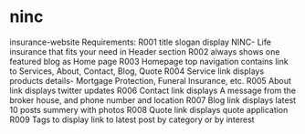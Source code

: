 # ninc
insurance-website
Requirements: 
R001 title slogan display NINC- Life insurance that fits your need in Header section
R002 always shows one featured blog as Home page
R003 Homepage top navigation contains link to Services, About, Contact, Blog, Quote
R004 Service link displays products details- Mortgage Protection, Funeral Insurance, etc.
R005 About link displays twitter updates
R006 Contact link displays A message from the broker house, and phone number and location
R007 Blog link displays latest 10 posts summery with photos
R008 Quote link displays quote application
R009 Tags to display link to latest post by category or by interest
